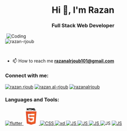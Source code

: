 <h1 align="center">Hi 👋, I'm Razan</h1>
<h3 align="center"> Full Stack Web Developer</h3>
<img align="right" alt="Coding" width="500"  src="https://mir-s3-cdn-cf.behance.net/project_modules/1400_opt_1/2a991c104600841.5f66ba42edf6a.gif" >
<p align="left"> <img src="https://komarev.com/ghpvc/?username=razan-rjoub&label=Profile%20views&color=0e75b6&style=flat" alt="razan-rjoub" /> </p>

<p align="left"> <a href="https://twitter.com/" target="blank"><img src="https://img.shields.io/twitter/follow/?logo=twitter&style=for-the-badge" alt="" /></a> </p>


- 📫 How to reach me **razanalrjoub101@gmail.com**

<h3 align="left">Connect with me:</h3>
<p align="left">
<a href="https://www.linkedin.com/in/razan-rjoub-40a10721a/" target="blank"><img align="center" src="https://raw.githubusercontent.com/rahuldkjain/github-profile-readme-generator/master/src/images/icons/Social/linked-in-alt.svg" alt="razan rjoub" height="30" width="40" /></a>
<a href="https://www.instagram.com/r.alrjoub/" target="blank"><img align="center" src="https://raw.githubusercontent.com/rahuldkjain/github-profile-readme-generator/master/src/images/icons/Social/instagram.svg" alt="razan al-rjoub" height="30" width="40" /></a>
<a href="https://discord.com/channels/1114806857865900153/1114807255389458432" target="blank"><img align="center" src="https://raw.githubusercontent.com/rahuldkjain/github-profile-readme-generator/master/src/images/icons/Social/discord.svg" alt="razanalrjoub" height="30" width="40" /></a>
</p>

<h3 align="left">Languages and Tools:</h3>
<p align="left"> <a href="" target="_blank" rel="noreferrer"> <img src="https://www.vectorlogo.zone/logos/flutterio/flutterio-icon.svg" alt="flutter" width="40" height="40"/> </a> <a href="" target="_blank" rel="noreferrer"> <img src="https://raw.githubusercontent.com/devicons/devicon/master/icons/html5/html5-original-wordmark.svg" alt="html5" width="50" height="55"/> </a>
   <a href="" target="_blank" rel="noreferrer"> <img src="https://cdn1.iconfinder.com/data/icons/logotypes/32/badge-css-3-256.png" alt="CSS" width="40" height="40"/> </a>
  <a href="" target="_blank" rel="noreferrer"> <img src="https://cdn.worldvectorlogo.com/logos/adobe-xd.svg" alt="xd" width="40" height="40"/> 
</a>
   <a href="" target="_blank" rel="noreferrer"> <img src="https://upload.wikimedia.org/wikipedia/commons/thumb/9/99/Unofficial_JavaScript_logo_2.svg/480px-Unofficial_JavaScript_logo_2.svg.png" alt="JS" width="40" height="40"/> </a>
     <a href="" target="_blank" rel="noreferrer"> <img src="https://upload.wikimedia.org/wikipedia/commons/thumb/a/a7/React-icon.svg/1200px-React-icon.svg.png" alt="JS" width="40" height="40"/> </a>
     <a href="" target="_blank" rel="noreferrer"> <img src="https://www.php.net/images/meta-image.png" alt="JS" width="40" height="40"/> </a>
     <img src="https://upload.wikimedia.org/wikipedia/commons/thumb/9/9a/Laravel.svg/1200px-Laravel.svg.png" alt="JS" width="40" height="40"/>
        <a href="" target="_blank" rel="noreferrer"> <img src="https://upload.wikimedia.org/wikipedia/commons/thumb/9/98/WordPress_blue_logo.svg/800px-WordPress_blue_logo.svg.png" alt="JS" width="40" height="40"/> </a>

  
</p>


